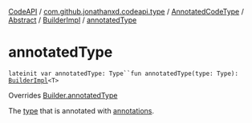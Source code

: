 [CodeAPI](../../../../index.md) / [com.github.jonathanxd.codeapi.type](../../../index.md) / [AnnotatedCodeType](../../index.md) / [Abstract](../index.md) / [BuilderImpl](index.md) / [annotatedType](.)

# annotatedType

`lateinit var annotatedType: Type``fun annotatedType(type: Type): `[`BuilderImpl`](index.md)`<T>`

Overrides [Builder.annotatedType](../../-builder/annotated-type.md)

The [type](annotated-type.md#com.github.jonathanxd.codeapi.type.AnnotatedCodeType.Abstract.BuilderImpl$annotatedType(java.lang.reflect.Type)/type) that is annotated with [annotations](annotations.md).

